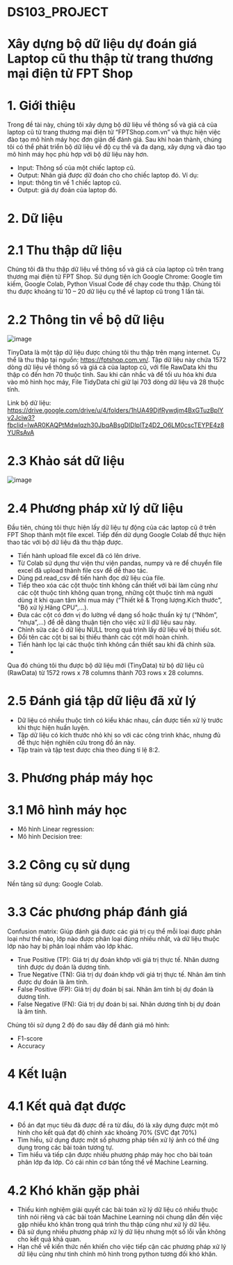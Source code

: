# DS103_PROJECT
# Xây dựng bộ dữ liệu dự đoán giá Laptop cũ thu  thập từ trang thương mại điện tử FPT Shop

# 1.	Giới thiệu
 Trong đề tài này, chúng tôi xây dựng bộ dữ liệu về thông số và giá cả của laptop cũ từ trang thương mại điện tử “FPTShop.com.vn” và thực hiện việc đào tạo mô hình máy học đơn giản để đánh giá. Sau khi hoàn thành, chúng tôi có thể phát triển bộ dữ liệu về độ cụ thể và đa dạng, xây dựng và đào tạo mô hình máy học phù hợp với bộ dữ liệu này hơn.

  - Input: Thông số của một chiếc laptop cũ.
  - Output: Nhãn giá được dữ đoán cho cho chiếc laptop đó.
Ví dụ: 
 - Input: thông tin về 1 chiếc laptop cũ.
 - Output: giá dự đoán của laptop đó.

# 2. Dữ liệu
# 2.1 Thu thập dữ liệu

 Chúng tôi đã thu thập dữ liệu về thông số và giá cả của laptop cũ trên trang thương mại điện tử FPT Shop. Sử dụng tiện ích Google Chrome: Google tìm kiếm, Google Colab, Python Visual Code để chạy code thu thập. Chúng tôi thu được khoảng từ 10 – 20 dữ liệu cụ thể về laptop cũ trong 1 lần tải.

# 2.2 Thông tin về bộ dữ liệu

![image](https://github.com/CaptainCattt/DS103_PROJECT/assets/133556107/4f26be6c-75d1-4354-b3a9-a7c54f7f17f3)

 TinyData là một tập dữ liệu được chúng tôi thu thập trên mạng internet. Cụ thể là thu thập tại nguồn: https://fptshop.com.vn/. Tập dữ liệu này chứa 1572 dòng dữ liệu về thông số và giá cả của laptop cũ, với file RawData khi thu thập có đến hơn 70 thuộc tính. Sau khi cân nhắc và để tối ưu hóa khi đưa vào mô hình học máy, File TidyData chỉ giữ lại 703 dòng dữ liệu và 28 thuộc tính. 
 
 Link bộ dữ liệu: https://drive.google.com/drive/u/4/folders/1hUA49DjfRywdjm4BxGTuzBplYv2Jciw3?fbclid=IwAR0KAQPtMdwlqzh30JbqABsgDIDlplTz4D2_O6LM0cscTEYPE4z8YURsAvA

# 2.3 Khảo sát dữ liệu

![image](https://github.com/CaptainCattt/DS103_PROJECT/assets/133556107/7c506ecf-03db-4703-ae55-ba3bf4af6742)

# 2.4 Phương pháp xử lý dữ liệu

Đầu tiên, chúng tôi thực hiện lấy dữ liệu tự động của các laptop cũ ở trên FPT Shop 
thành một file excel. Tiếp đến dử dụng Google Colab để thực hiện thao tác với bộ dữ 
liệu đã thu thập được.

 - Tiến hành upload file excel đã có lên drive.
 - Từ Colab sử dụng thư viện thư viện pandas, numpy và re để chuyển file excel đã upload thành file csv để dễ thao tác.
 - Dùng pd.read_csv để tiến hành đọc dữ liệu của file.
 - Tiếp theo xóa các cột thuộc tính không cần thiết với bài làm cũng như các cột thuộc tính không quan trọng, những cột thuộc tính mà người dùng ít khi quan tâm khi mua máy (“Thiết kế & Trọng lượng.Kích thước", "Bộ xử lý.Hãng CPU",…).
 - Đưa các cột có đơn vị đo lường về dạng số hoặc thuần ký tự (“Nhôm”, “nhựa”,…) để dễ dàng thuận tiện cho việc xử lí dữ liệu sau này.
 - Chỉnh sửa các ô dữ liệu NULL trong quá trình lấy dữ liệu về bị thiếu sót.
 - Đổi tên các cột bị sai bị thiếu thành các cột mới hoàn chỉnh.
 - Tiến hành lọc lại các thuộc tính không cần thiết sau khi đã chỉnh sửa.
 - 
Qua đó chúng tôi thu được bộ dữ liệu mới (TinyData) từ bộ dữ liệu cũ (RawData) từ 1572 rows x 78 columns thành 703 rows x 28 columns.

# 2.5 Đánh giá tập dữ liệu đã xử lý

 - Dữ liệu có nhiều thuộc tính có kiểu khác nhau, cần được tiền xử lý trước khi thực hiện huấn luyện.
 - Tập dữ liệu có kích thước nhỏ khi so với các công trình khác, nhưng đủ để thực hiện nghiên cứu trong đồ án này.
 - Tập train và tập test được chia theo đúng tỉ lệ 8:2.

# 3. Phương pháp máy học

# 3.1 Mô hình máy học
 - Mô hình Linear regression:
 - Mô hình Decision tree:
 
# 3.2 Công cụ sử dụng
 Nền tảng sử dụng: Google Colab.
 
# 3.3 Các phương pháp đánh giá
 Confusion matrix: Giúp đánh giá được các giá trị cụ thể mỗi loại được phân loại như thế 
nào, lớp nào được phân loại đúng nhiều nhất, và dữ liệu thuộc lớp nào hay bị phân loại 
nhầm vào lớp khác.
 - True Positive (TP): Giá trị dự đoán khớp với giá trị thực tế. Nhãn dương tính 
được dự đoán là dương tính.
 - True Negative (TN): Giá trị dự đoán khớp với giá trị thực tế. Nhãn âm tính được 
dự đoán là âm tính.
 - False Positive (FP): Giá trị dự đoán bị sai. Nhãn âm tính bị dự đoán là dương 
tính.
 - False Negative (FN): Giá trị dự đoán bị sai. Nhãn dương tính bị dự đoán là âm 
tính.

Chúng tôi sử dụng 2 độ đo sau đây để đánh giá mô hình:
 - F1-score
 - Accuracy

# 4 Kết luận
# 4.1 Kết quả đạt được
- Đồ án đạt mục tiêu đã được đề ra từ đầu, đó là xây dựng được một mô hình cho kết quả 
đạt độ chính xác khoảng 70% (SVC đạt 70%) 
- Tìm hiểu, sử dụng được một số phương pháp tiền xử lý ảnh có thể ứng dụng trong các 
bài toán tương tự.
- Tìm hiểu và tiếp cận được nhiều phương pháp máy học cho bài toán phân lớp đa lớp. Có 
cái nhìn cơ bản tổng thể về Machine Learning.
# 4.2 Khó khăn gặp phải
- Thiếu kinh nghiệm giải quyết các bài toán xử lý dữ liệu có nhiều thuộc tính nói riêng và 
các bài toán Machine Learning nói chung dẫn đến việc gặp nhiều khó khăn trong quá 
trình thu thập cũng như xử lý dữ liệu.
- Đã sử dụng nhiều phương pháp xử lý dữ liệu nhưng một số lỗi vẫn không cho kết quả 
khả quan. 
- Hạn chế về kiến thức nền khiến cho việc tiếp cận các phương pháp xử lý dữ liệu cũng 
như tinh chỉnh mô hình trong python tương đối khó khăn.





